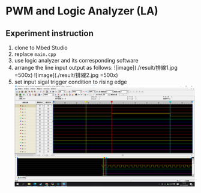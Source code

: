 # PWM and Logic Analyzer (LA)
## Experiment instruction
1. clone to Mbed Studio
2. replace `main.cpp`
3. use logic analyzer and its corresponding software
4. arrange the line input output as follows:
![image](./result/排線1.jpg =500x)		![image](./result/排線2.jpg =500x)
5. set input sigal trigger condition to rising edge
![image](./result/logic_analyzer.png)